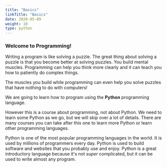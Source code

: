 ```yaml
---
title: "Basics"
linkTitle: "Basics"
date: 2020-05-09
weight: 10
type: python
---
```


### Welcome to Programming!

Writing a program is like solving a puzzle. The great thing about solving a
puzzle is that you become better at solving puzzles. You build mental muscles.
Programming can help you think more clearly and it can teach you how to
patiently do complex things.

The muscles you build while programming can even help you solve puzzles that
have nothing to do with computers!

We are going to learn how to program using the **Python** programming language.

However this is a course about programming, not about Python. We need to learn
some Python as we go, but we will skip over a lot of details. There are many
courses you can take after this one to learn more Python or learn other
programming languages.

Python is one of the most popular programming languages in the world. It is used
by millions of programmers every day. Python is used to build software and
websites that you probably use and enjoy. Python is a great introductory
language because it's not *super* complicated, but it can be used to write
almost any program.
